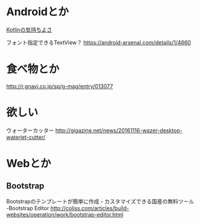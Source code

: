 # Androidとか
[Kotlinの気持ちよさ](https://developers.eure.jp/tech/sweet-kotlin/)

フォント指定できるTextView？
https://android-arsenal.com/details/1/4660

# 食べ物とか
http://r.gnavi.co.jp/sp/g-mag/entry/013077

# 欲しい
ウォーターカッター
http://gigazine.net/news/20161116-wazer-desktop-waterjet-cutter/

# Webとか
## Bootstrap
Bootstrapのテンプレートが簡単に作成・カスタマイズできる国産の無料ツール -Bootstrap Editor
http://coliss.com/articles/build-websites/operation/work/bootstrap-editor.html

